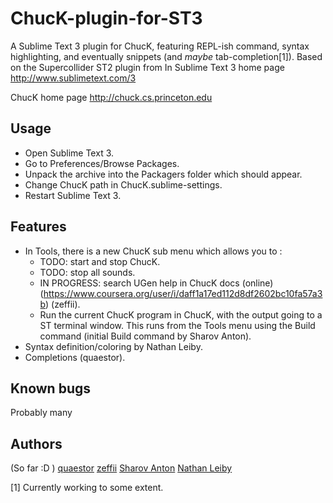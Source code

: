 ChucK-plugin-for-ST3
====================

A Sublime Text 3 plugin for ChucK, featuring REPL-ish command, syntax highlighting, and eventually snippets (and *maybe* tab-completion[1]). Based on the Supercollider ST2 plugin from
In
Sublime Text 3 home page
http://www.sublimetext.com/3

ChucK home page
http://chuck.cs.princeton.edu

## Usage
- Open Sublime Text 3.
- Go to Preferences/Browse Packages.
- Unpack the archive into the Packagers folder which should appear.
- Change ChucK path in ChucK.sublime-settings.
- Restart Sublime Text 3.

## Features
- In Tools, there is a new ChucK sub menu which allows you to :
  - TODO: start and stop ChucK.
  - TODO: stop all sounds.
  - IN PROGRESS: search UGen help in ChucK docs (online) (https://www.coursera.org/user/i/daff1a17ed112d8df2602bc10fa57a3b) (zeffii).
  - Run the current ChucK program in ChucK, with the output going
        to a ST terminal window. This runs from the Tools menu
        using the Build command (initial Build command by Sharov Anton).
- Syntax definition/coloring by Nathan Leiby.
- Completions (quaestor).

## Known bugs
Probably many

## Authors
(So far :D )
[quaestor](http://github.com/tildebyte)
[zeffii](http://www.coursera.org/user/i/daff1a17ed112d8df2602bc10fa57a3b)
[Sharov Anton](http://www.coursera.org/user/i/6591636f6ce50babb61bb547c721fac4)
[Nathan Leiby](http://github.com/nathanleiby)

[1] Currently working to some extent.
